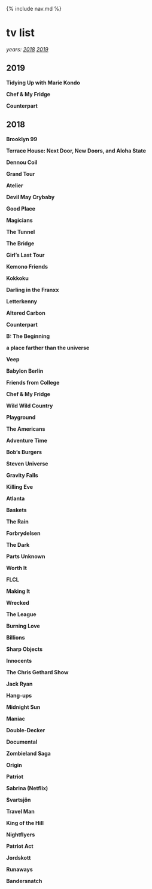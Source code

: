 {% include nav.md %}

# tv list
_years: [2018](#2018) [2019](#2019)_

## 2019 <a name="2019"></a>

**Tidying Up with Marie Kondo**

**Chef & My Fridge**

**Counterpart**

## 2018 <a name="2018"></a>

**Brooklyn 99**

**Terrace House: Next Door, New Doors, and Aloha State**

**Dennou Coil**

**Grand Tour**

**Atelier**

**Devil May Crybaby**

**Good Place**

**Magicians**

**The Tunnel**

**The Bridge**

**Girl’s Last Tour**

**Kemono Friends**

**Kokkoku**

**Darling in the Franxx**

**Letterkenny**

**Altered Carbon**

**Counterpart**

**B: The Beginning**

**a place farther than the universe**

**Veep**

**Babylon Berlin**

**Friends from College**

**Chef & My Fridge**

**Wild Wild Country**

**Playground**

**The Americans**

**Adventure Time**

**Bob’s Burgers**

**Steven Universe**

**Gravity Falls**

**Killing Eve**

**Atlanta**

**Baskets**

**The Rain**

**Forbrydelsen**

**The Dark**

**Parts Unknown**

**Worth It**

**FLCL**

**Making It**

**Wrecked**

**The League**

**Burning Love**

**Billions**

**Sharp Objects**

**Innocents**

**The Chris Gethard Show**

**Jack Ryan**

**Hang-ups**

**Midnight Sun**

**Maniac**

**Double-Decker**

**Documental**

**Zombieland Saga**

**Origin**

**Patriot**

**Sabrina (Netflix)**

**Svartsjön**

**Travel Man**

**King of the Hill**

**Nightflyers**

**Patriot Act**

**Jordskott**

**Runaways**

**Bandersnatch**